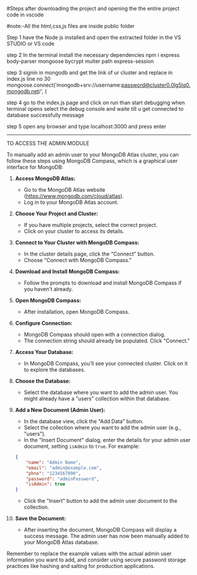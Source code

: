 

#Steps after downloading the project and opening the the entire project code in vscode

#note:-All the html,css,js files are inside public folder

Step 1   have the Node js installed and open the extracted folder in the VS STUDIO or  VS  code

step 2    In the terminal install the necessary dependencies 
           npm i express body-parser mongoose bycrypt multer path express-session


step 3  signin in mongodb and get the link of ur cluster and  replace in index.js line no 30 
            mongoose.connect('mongodb+srv://username:password@cluster0.0lg5lq0.mongodb.net/', {

step 4  go to the index.js page and click on run than start debugging when terminal opens select the 
            debug console and waite till u get connected to database successfully message


step 5  open any browser and type localhost:3000 and press enter 

------------------------------------
TO ACCESS THE ADMIN MODULE

To manually add an admin user to your MongoDB Atlas cluster, you can follow these steps using MongoDB Compass, which is a graphical user interface for MongoDB:

1. **Access MongoDB Atlas:**
   - Go to the MongoDB Atlas website (https://www.mongodb.com/cloud/atlas).
   - Log in to your MongoDB Atlas account.

2. **Choose Your Project and Cluster:**
   - If you have multiple projects, select the correct project.
   - Click on your cluster to access its details.

3. **Connect to Your Cluster with MongoDB Compass:**
   - In the cluster details page, click the "Connect" button.
   - Choose "Connect with MongoDB Compass."

4. **Download and Install MongoDB Compass:**
   - Follow the prompts to download and install MongoDB Compass if you haven't already.

5. **Open MongoDB Compass:**
   - After installation, open MongoDB Compass.

6. **Configure Connection:**
   - MongoDB Compass should open with a connection dialog.
   - The connection string should already be populated. Click "Connect."

7. **Access Your Database:**
   - In MongoDB Compass, you'll see your connected cluster. Click on it to explore the databases.

8. **Choose the Database:**
   - Select the database where you want to add the admin user. You might already have a "users" collection within that database.

9. **Add a New Document (Admin User):**
   - In the database view, click the "Add Data" button.
   - Select the collection where you want to add the admin user (e.g., "users").
   - In the "Insert Document" dialog, enter the details for your admin user document, setting `isAdmin` to `true`. For example:

   ```json
   {
       "name": "Admin Name",
       "email": "admin@example.com",
       "phno": "1234567890",
       "password": "adminPassword",
       "isAdmin": true
   }
   ```

   - Click the "Insert" button to add the admin user document to the collection.

10. **Save the Document:**
    - After inserting the document, MongoDB Compass will display a success message. The admin user has now been manually added to your MongoDB Atlas database.

Remember to replace the example values with the actual admin user information you want to add, and consider using secure password storage practices like hashing and salting for production applications.
